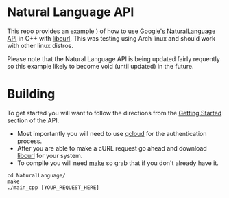 
# Natural Language API

This repo provides an example ) of how to use [Google's NaturalLanguage API](https://cloud.google.com/natural-language/) in C++ with [libcurl]. This was testing using Arch linux and should work with other linux distros.

Please note that the Natural Language API is being updated fairly requently so this example likely to become void (until updated) in the future.


# Building
To get started you will want to follow the directions from the [Getting Started](https://cloud.google.com/natural-language/docs/getting-started) section of the API. 

- Most importantly you will need to use [gcloud] for the authentication process. 
- After you are able to make a cURL request go ahead and download [libcurl] for your system.
- To compile you will need [make] so grab that if you don't already have it. 

```
cd NaturalLanguage/
make
./main_cpp [YOUR_REQUEST_HERE]
```

[gcloud]: https://cloud.google.com/sdk/docs/
[libcurl]: https://curl.haxx.se/libcurl/
[make]: https://www.gnu.org/software/make/

